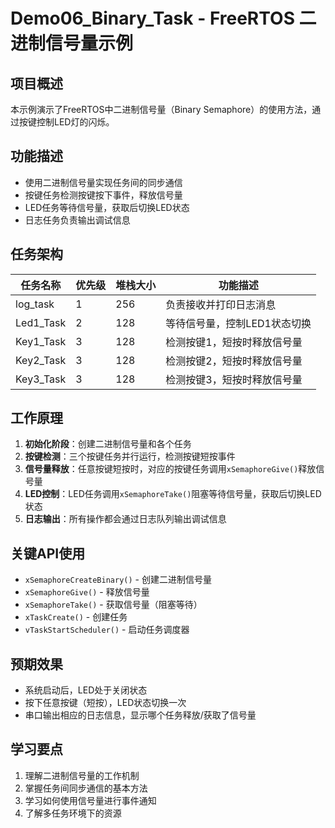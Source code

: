 # Demo06_Binary_Task - FreeRTOS 二进制信号量示例

## 项目概述
本示例演示了FreeRTOS中二进制信号量（Binary Semaphore）的使用方法，通过按键控制LED灯的闪烁。

## 功能描述
- 使用二进制信号量实现任务间的同步通信
- 按键任务检测按键按下事件，释放信号量
- LED任务等待信号量，获取后切换LED状态
- 日志任务负责输出调试信息

## 任务架构
| 任务名称 | 优先级 | 堆栈大小 | 功能描述 |
|---------|--------|----------|----------|
| log_task | 1 | 256 | 负责接收并打印日志消息 |
| Led1_Task | 2 | 128 | 等待信号量，控制LED1状态切换 |
| Key1_Task | 3 | 128 | 检测按键1，短按时释放信号量 |
| Key2_Task | 3 | 128 | 检测按键2，短按时释放信号量 |
| Key3_Task | 3 | 128 | 检测按键3，短按时释放信号量 |

## 工作原理
1. **初始化阶段**：创建二进制信号量和各个任务
2. **按键检测**：三个按键任务并行运行，检测按键短按事件
3. **信号量释放**：任意按键短按时，对应的按键任务调用`xSemaphoreGive()`释放信号量
4. **LED控制**：LED任务调用`xSemaphoreTake()`阻塞等待信号量，获取后切换LED状态
5. **日志输出**：所有操作都会通过日志队列输出调试信息

## 关键API使用
- `xSemaphoreCreateBinary()` - 创建二进制信号量
- `xSemaphoreGive()` - 释放信号量
- `xSemaphoreTake()` - 获取信号量（阻塞等待）
- `xTaskCreate()` - 创建任务
- `vTaskStartScheduler()` - 启动任务调度器

## 预期效果
- 系统启动后，LED处于关闭状态
- 按下任意按键（短按），LED状态切换一次
- 串口输出相应的日志信息，显示哪个任务释放/获取了信号量

## 学习要点
1. 理解二进制信号量的工作机制
2. 掌握任务间同步通信的基本方法
3. 学习如何使用信号量进行事件通知
4. 了解多任务环境下的资源